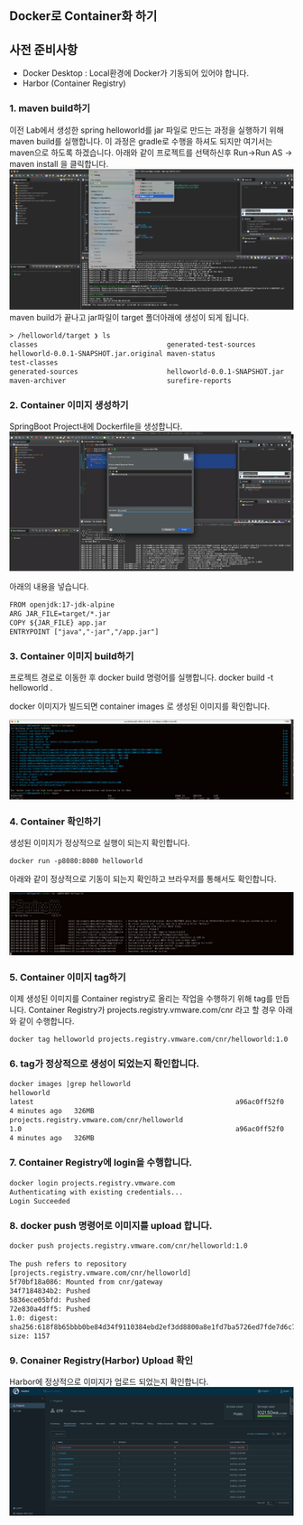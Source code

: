 ## Docker로 Container화 하기

## 사전 준비사항
* Docker Desktop : Local환경에 Docker가 기동되어 있어야 합니다.
* Harbor (Container Registry)

### 1. maven build하기
이전 Lab에서 생성한 spring helloworld를 jar 파일로 만드는 과정을 실행하기 위해 maven build를 실행합니다. 
이 과정은 gradle로 수행을 하셔도 되지만 여기서는 maven으로 하도록 하겠습니다.
아래와 같이 프로젝트를 선택하신후 Run->Run AS -> maven install 을 클릭합니다.
![](images/maven1.png)
maven build가 끝나고 jar파일이 target 폴더아래에 생성이 되게 됩니다.
```
> /helloworld/target ❯ ls
classes                                generated-test-sources                 helloworld-0.0.1-SNAPSHOT.jar.original maven-status                           test-classes
generated-sources                      helloworld-0.0.1-SNAPSHOT.jar          maven-archiver                         surefire-reports

```

### 2. Container 이미지 생성하기
SpringBoot Project내에 Dockerfile을 생성합니다.
![](images/docker1.png)

아래의 내용을 넣습니다.

```
FROM openjdk:17-jdk-alpine
ARG JAR_FILE=target/*.jar
COPY ${JAR_FILE} app.jar
ENTRYPOINT ["java","-jar","/app.jar"]
```

### 3. Container 이미지 build하기
프로젝트 경로로 이동한 후 docker build 명령어를 실행합니다.
docker build -t helloworld .

docker 이미지가 빌드되면 container images 로 생성된 이미지를 확인합니다.

![](images/docker2.png)

### 4. Container 확인하기
생성된 이미지가 정상적으로 실행이 되는지 확인합니다.
```
docker run -p8080:8080 helloworld
```
아래와 같이 정상적으로 기동이 되는지 확인하고 브라우저를 통해서도 확인합니다.

![](images/docker_test.png)

### 5. Container 이미지 tag하기
이제 생성된 이미지를 Container registry로 올리는 작업을 수행하기 위해 tag를 만듭니다.
Container Registry가 projects.registry.vmware.com/cnr 라고 할 경우 아래와 같이 수행합니다.

```
docker tag helloworld projects.registry.vmware.com/cnr/helloworld:1.0
```

### 6. tag가 정상적으로 생성이 되었는지 확인합니다.
```
docker images |grep helloworld
helloworld                                                                       latest                                                  a96ac0ff52f0   4 minutes ago   326MB
projects.registry.vmware.com/cnr/helloworld                                      1.0                                                     a96ac0ff52f0   4 minutes ago   326MB
```

### 7. Container Registry에 login을 수행합니다.
```
docker login projects.registry.vmware.com
Authenticating with existing credentials...
Login Succeeded
```
### 8. docker push 명령어로 이미지를 upload 합니다.

```
docker push projects.registry.vmware.com/cnr/helloworld:1.0

The push refers to repository [projects.registry.vmware.com/cnr/helloworld]
5f70bf18a086: Mounted from cnr/gateway
34f7184834b2: Pushed
5836ece05bfd: Pushed
72e830a4dff5: Pushed
1.0: digest: sha256:618f8b65bbb0be84d34f9110384ebd2ef3dd8800a8e1fd7ba5726ed7fde7d6c7 size: 1157
```

### 9. Conainer Registry(Harbor) Upload 확인
Harbor에 정상적으로 이미지가 업로드 되었는지 확인합니다.
![](images/docker3.png)